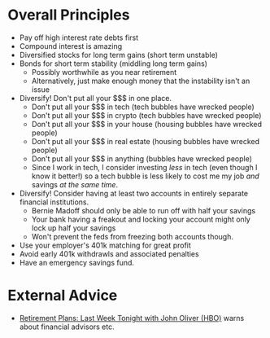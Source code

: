 # Overall Principles

*   Pay off high interest rate debts first
*   Compound interest is amazing
*   Diversified stocks for long term gains (short term unstable)
*   Bonds for short term stability (middling long term gains)
    *   Possibly worthwhile as you near retirement
    *   Alternatively, just make enough money that the instability isn't an issue
*   Diversify!  Don't put all your $$$ in one place.
    *   Don't put all your $$$ in tech          (tech bubbles have wrecked people)
    *   Don't put all your $$$ in crypto        (tech bubbles have wrecked people)
    *   Don't put all your $$$ in your house    (housing bubbles have wrecked people)
    *   Don't put all your $$$ in real estate   (housing bubbles have wrecked people)
    *   Don't put all your $$$ in anything      (bubbles have wrecked people)
    *   Since I work in tech, I consider investing *less* in tech (even though I know it better!)
        so a tech bubble is less likely to cost me my job *and* savings *at the same time*.
*   Diversify!  Consider having at least two accounts in entirely separate financial institutions.
    *   Bernie Madoff should only be able to run off with half your savings
    *   Your bank having a freakout and locking your account might only lock up half your savings
    *   Won't prevent the feds from freezing both accounts though.
*   Use your employer's 401k matching for great profit
*   Avoid early 401k withdrawls and associated penalties
*   Have an emergency savings fund.



# External Advice

*   [Retirement Plans: Last Week Tonight with John Oliver (HBO)](https://www.youtube.com/watch?v=gvZSpET11ZY)
    warns about financial advisors etc.
